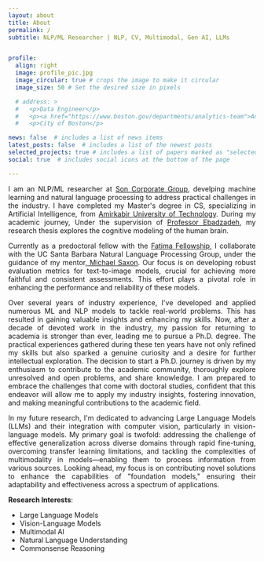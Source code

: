 ```yaml
---
layout: about
title: About
permalink: /
subtitle: NLP/ML Researcher | NLP, CV, Multimodal, Gen AI, LLMs


profile:
  align: right
  image: profile_pic.jpg
  image_circular: true # crops the image to make it circular
  image_size: 50 # Set the desired size in pixels

  # address: >
  #   <p>Data Engineer</p>
  #   <p><a href="https://www.boston.gov/departments/analytics-team">Analytics Team</a></p>
  #   <p>City of Boston</p>

news: false  # includes a list of news items
latest_posts: false  # includes a list of the newest posts
selected_projects: true # includes a list of papers marked as "selected={true}"
social: true  # includes social icons at the bottom of the page

---
```


<div style="text-align: justify;">

  <p>I am an NLP/ML researcher at <a href="https://son-global.com/">Son Corporate Group</a>, develping machine learning and natural language processing to address practical challenges in the industry. I have completed my Master's degree in CS, specializing in Artificial Intelligence, from <a href="https://aut.ac.ir/en">Amirkabir University of Technology</a>. During my academic journey, Under the supervision of <a href="https://aut.ac.ir/cv/2130/MOHAMMAD-MEHDI-EBADZADEH">Professor Ebadzadeh</a>, my research thesis explores the cognitive modeling of the human brain.</p>

  <p>Currently as a predoctoral fellow with the <a href="https://www.fatimafellowship.com"> Fatima Fellowship</a>, I collaborate with the UC Santa Barbara Natural Language Processing Group, under the guidance of my mentor,<a href="https://saxon.me/">  Michael Saxon</a>. Our focus is on developing robust evaluation metrics for text-to-image models, crucial for achieving more faithful and consistent assessments. This effort plays a pivotal role in enhancing the performance and reliability of these models.</p>

  <p>Over several years of industry experience, I've developed and applied numerous ML and NLP models to tackle real-world problems. This has resulted in gaining valuable insights and enhancing my skills. Now, after a decade of devoted work in the industry, my passion for returning to academia is stronger than ever, leading me to pursue a Ph.D. degree. The practical experiences gathered during these ten years have not only refined  my skills but also sparked a genuine curiosity and a desire for further intellectual exploration. The decision to start a Ph.D. journey is driven by my enthusiasm to contribute to the academic community, thoroughly explore unresolved and open problems, and share knowledge. I am prepared to embrace the challenges that come with doctoral studies, confident that this endeavor will allow me to apply my industry insights, fostering innovation, and making meaningful contributions to the academic field.</p>

  <p>In my future research, I'm dedicated to advancing Large Language Models (LLMs) and their integration with computer vision, particularly in vision-language models. My primary goal is twofold: addressing the challenge of effective generalization across diverse domains through rapid fine-tuning, overcoming transfer learning limitations, and tackling the complexities of multimodality in models—enabling them to process information from various sources. Looking ahead, my focus is on contributing novel solutions to enhance the capabilities of "foundation models," ensuring their adaptability and effectiveness across a spectrum of applications.</p>

  

 <p><strong>Research Interests</strong>:</p>
    <ul>
        <li>Large Language Models</li>
        <li>Vision-Language Models</li>
        <li>Multimodal AI</li>
        <li>Natural Language Understanding</li>
        <li>Commonsense Reasoning</li>
    </ul>
</div>
